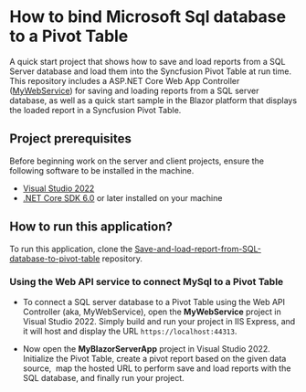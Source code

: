 # How to bind Microsoft Sql database to a Pivot Table 

A quick start project that shows how to save and load reports from a SQL Server database and load them into the Syncfusion Pivot Table at run time. This repository includes a ASP.NET Core Web App Controller ([MyWebService](../MyWebService/)) for saving and loading reports from a SQL server database, as well as a quick start sample in the Blazor platform that displays the loaded report in a Syncfusion Pivot Table.

## Project prerequisites

Before beginning work on the server and client projects, ensure the following software to be installed in the machine.

* [Visual Studio 2022](https://visualstudio.microsoft.com/downloads/)
* [.NET Core SDK 6.0](https://dotnet.microsoft.com/en-us/download/dotnet/6.0) or later installed on your machine


## How to run this application?

To run this application, clone the [Save-and-load-report-from-SQL-database-to-pivot-table](https://github.com/SyncfusionExamples/Save-and-load-report-from-SQL-database-to-pivot-table) repository.

### Using the Web API service to connect MySql to a Pivot Table

* To connect a SQL server database to a Pivot Table using the Web API Controller (aka, MyWebService), open the **MyWebService** project in Visual Studio 2022. Simply build and run your project in IIS Express, and it will host and display the URL `https://localhost:44313`.

* Now open the **MyBlazorServerApp** project in Visual Studio 2022. Initialize the Pivot Table, create a pivot report based on the given data source,  map the hosted URL to perform save and load reports with the SQL database, and finally run your project.